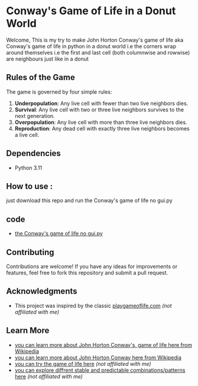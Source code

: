 # Conway's Game of Life in a Donut World

Welcome, This is my try to make John Horton Conway's game of life aka Conway's game of life in python in a donut world i.e the corners wrap around themselves i.e the first and last cell (both columnwise and rowwise) are neighbours just like in a donut

## Rules of the Game
The game is governed by four simple rules:
1. **Underpopulation**: Any live cell with fewer than two live neighbors dies.
2. **Survival**: Any live cell with two or three live neighbors survives to the next generation.
3. **Overpopulation**: Any live cell with more than three live neighbors dies.
4. **Reproduction**: Any dead cell with exactly three live neighbors becomes a live cell.

## Dependencies
- Python 3.11

## How to use :
just download this repo and run the Conway's game of life no gui.py 

## code
 - [the Conway's game of life no gui.py ](https://github.com/SrujanHR/conway-s-game-of-life/blob/main/Conway's%20game%20of%20life%20no%20gui.py)

## Contributing
Contributions are welcome! If you have any ideas for improvements or features, feel free to fork this repository and submit a pull request.


## Acknowledgments
- This project was inspired by the classic [playgameoflife.com](https://playgameoflife.com/) *(not affiliated with me)*


## Learn More
- [you can learn more about John Horton Conway's, game of life here from Wikipedia](https://en.wikipedia.org/wiki/Conway%27s_Game_of_Life)
- [you can learn more about John Horton Conway here from Wikipedia](https://en.wikipedia.org/wiki/John_Horton_Conway)
- [you can try the game of life here](https://playgameoflife.com/) *(not affiliated with me)*
- [you can explore diffrent stable and predictable combinations/patterns here](https://playgameoflife.com/lexicon) *(not affiliated with me)*
